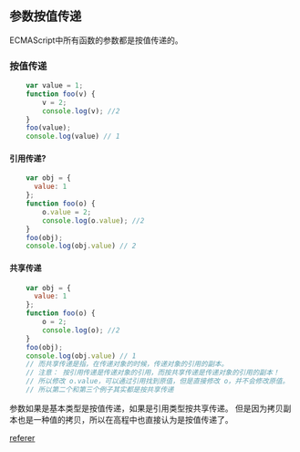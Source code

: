 ## 参数按值传递
ECMAScript中所有函数的参数都是按值传递的。
### 按值传递
```js
    var value = 1;
    function foo(v) {
        v = 2;
        console.log(v); //2
    }
    foo(value);
    console.log(value) // 1
```

#### 引用传递?
```js
    var obj = {
      value: 1
    };
    function foo(o) {
        o.value = 2;
        console.log(o.value); //2
    }
    foo(obj);
    console.log(obj.value) // 2
```
#### 共享传递
```js
    var obj = {
      value: 1
    };
    function foo(o) {
        o = 2;
        console.log(o); //2
    }
    foo(obj);
    console.log(obj.value) // 1
    // 而共享传递是指，在传递对象的时候，传递对象的引用的副本。
    // 注意： 按引用传递是传递对象的引用，而按共享传递是传递对象的引用的副本！
    // 所以修改 o.value，可以通过引用找到原值，但是直接修改 o，并不会修改原值。
    // 所以第二个和第三个例子其实都是按共享传递
```
参数如果是基本类型是按值传递，如果是引用类型按共享传递。
但是因为拷贝副本也是一种值的拷贝，所以在高程中也直接认为是按值传递了。

[referer](https://www.cnblogs.com/fundebug/p/10727895.html)
